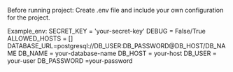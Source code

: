 Before running project: 
    Create .env file and include your own configuration for the project. 

    
Example_env:
    SECRET_KEY = 'your-secret-key'
    DEBUG = False/True
    ALLOWED_HOSTS = []
    DATABASE_URL=postgresql://DB_USER:DB_PASSWORD@DB_HOST/DB_NAME
    DB_NAME = your-database-name
    DB_HOST = your-host
    DB_USER = your-user
    DB_PASSWORD =your-password

